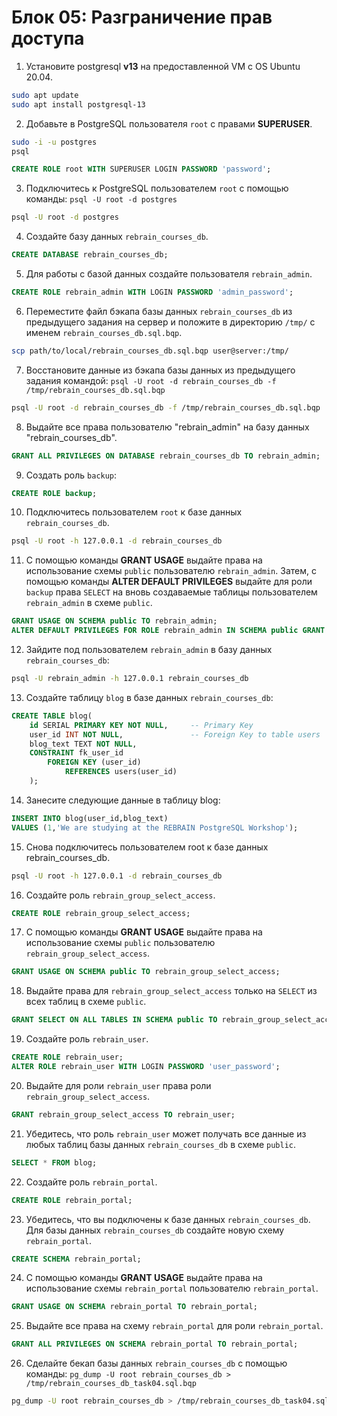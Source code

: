 # Блок 05: Разграничение прав доступа

1. Установите postgresql **v13** на предоставленной VM c OS Ubuntu 20.04.
```bash
sudo apt update
sudo apt install postgresql-13
```

2. Добавьте в PostgreSQL пользователя `root` c правами **SUPERUSER**.
```bash
sudo -i -u postgres
psql
```
```sql
CREATE ROLE root WITH SUPERUSER LOGIN PASSWORD 'password';
```

3. Подключитесь к PostgreSQL пользователем `root` с помощью команды: `psql -U root -d postgres`
```bash
psql -U root -d postgres
```

4. Создайте базу данных `rebrain_courses_db`.
```sql
CREATE DATABASE rebrain_courses_db;
```

5. Для работы с базой данных создайте пользователя `rebrain_admin`.
```sql
CREATE ROLE rebrain_admin WITH LOGIN PASSWORD 'admin_password';
```

6. Переместите файл бэкапа базы данных `rebrain_courses_db` из предыдущего задания на сервер и положите в директорию `/tmp/` с именем `rebrain_courses_db.sql.bqp`.
```bash
scp path/to/local/rebrain_courses_db.sql.bqp user@server:/tmp/
```

7. Восстановите данные из бэкапа базы данных из предыдущего задания командой: `psql -U root -d rebrain_courses_db -f /tmp/rebrain_courses_db.sql.bqp`
```bash
psql -U root -d rebrain_courses_db -f /tmp/rebrain_courses_db.sql.bqp
```

8. Выдайте все права пользователю "rebrain_admin" на базу данных "rebrain_courses_db".
```sql
GRANT ALL PRIVILEGES ON DATABASE rebrain_courses_db TO rebrain_admin;
```

9. Создать роль `backup`:
```sql
CREATE ROLE backup;
```

10. Подключитесь пользователем `root` к базе данных `rebrain_courses_db`.

```bash
psql -U root -h 127.0.0.1 -d rebrain_courses_db
```

11. С помощью команды **GRANT USAGE** выдайте права на использование схемы `public` пользователю `rebrain_admin`. Затем, с помощью команды **ALTER DEFAULT PRIVILEGES** выдайте для роли `backup` права `SELECT` на вновь создаваемые таблицы пользователем `rebrain_admin` в схеме `public`.

```sql
GRANT USAGE ON SCHEMA public TO rebrain_admin;
ALTER DEFAULT PRIVILEGES FOR ROLE rebrain_admin IN SCHEMA public GRANT SELECT ON TABLES TO backup;
```

12. Зайдите под пользователем `rebrain_admin` в базу данных `rebrain_courses_db`:
```bash
psql -U rebrain_admin -h 127.0.0.1 rebrain_courses_db
```

13. Cоздайте таблицу `blog` в базе данных `rebrain_courses_db`:
```sql
CREATE TABLE blog(
    id SERIAL PRIMARY KEY NOT NULL,     -- Primary Key
    user_id INT NOT NULL,               -- Foreign Key to table users 
    blog_text TEXT NOT NULL,
    CONSTRAINT fk_user_id
        FOREIGN KEY (user_id) 
            REFERENCES users(user_id)
    );
```

14. Занесите следующие данные в таблицу blog:
```sql
INSERT INTO blog(user_id,blog_text)
VALUES (1,'We are studying at the REBRAIN PostgreSQL Workshop');
```

15. Снова подключитесь пользователем root к базе данных rebrain_courses_db.
```bash
psql -U root -h 127.0.0.1 -d rebrain_courses_db
```

16. Создайте роль `rebrain_group_select_access`.
```sql
CREATE ROLE rebrain_group_select_access;
```

17. С помощью команды **GRANT USAGE** выдайте права на использование схемы `public` пользователю `rebrain_group_select_access`.
```sql
GRANT USAGE ON SCHEMA public TO rebrain_group_select_access;
```

18. Выдайте права для `rebrain_group_select_access` только на `SELECT` из всех таблиц в схеме `public`.
```sql
GRANT SELECT ON ALL TABLES IN SCHEMA public TO rebrain_group_select_access;
```

19. Создайте роль `rebrain_user`.
```sql
CREATE ROLE rebrain_user;
ALTER ROLE rebrain_user WITH LOGIN PASSWORD 'user_password';
```

20. Выдайте для роли `rebrain_user` права роли `rebrain_group_select_access`.
```sql
GRANT rebrain_group_select_access TO rebrain_user;
```

21. Убедитесь, что роль `rebrain_user` может получать все данные из любых таблиц базы данных `rebrain_courses_db` в схеме `public`.
```sql
SELECT * FROM blog;
```

22. Создайте роль `rebrain_portal`.
```sql
CREATE ROLE rebrain_portal;
```

23. Убедитесь, что вы подключены к базе данных `rebrain_courses_db`. Для базы данных `rebrain_courses_db` создайте новую схему `rebrain_portal`.
```sql
CREATE SCHEMA rebrain_portal;
```

24. С помощью команды **GRANT USAGE** выдайте права на использование схемы `rebrain_portal` пользователю `rebrain_portal`.
```sql
GRANT USAGE ON SCHEMA rebrain_portal TO rebrain_portal;
```

25. Выдайте все права на схему `rebrain_portal` для роли `rebrain_portal`.
```sql
GRANT ALL PRIVILEGES ON SCHEMA rebrain_portal TO rebrain_portal;
```

26. Сделайте бекап базы данных `rebrain_courses_db` с помощью команды: `pg_dump -U root rebrain_courses_db > /tmp/rebrain_courses_db_task04.sql.bqp`
```bash
pg_dump -U root rebrain_courses_db > /tmp/rebrain_courses_db_task04.sql.bqp
```

